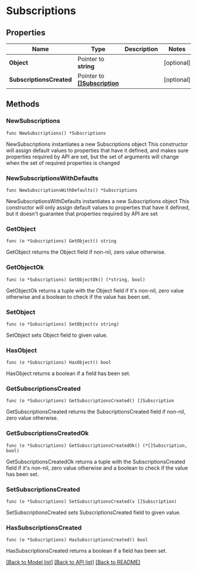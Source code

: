 # Subscriptions

## Properties

Name | Type | Description | Notes
------------ | ------------- | ------------- | -------------
**Object** | Pointer to **string** |  | [optional] 
**SubscriptionsCreated** | Pointer to [**[]Subscription**](Subscription.md) |  | [optional] 

## Methods

### NewSubscriptions

`func NewSubscriptions() *Subscriptions`

NewSubscriptions instantiates a new Subscriptions object
This constructor will assign default values to properties that have it defined,
and makes sure properties required by API are set, but the set of arguments
will change when the set of required properties is changed

### NewSubscriptionsWithDefaults

`func NewSubscriptionsWithDefaults() *Subscriptions`

NewSubscriptionsWithDefaults instantiates a new Subscriptions object
This constructor will only assign default values to properties that have it defined,
but it doesn't guarantee that properties required by API are set

### GetObject

`func (o *Subscriptions) GetObject() string`

GetObject returns the Object field if non-nil, zero value otherwise.

### GetObjectOk

`func (o *Subscriptions) GetObjectOk() (*string, bool)`

GetObjectOk returns a tuple with the Object field if it's non-nil, zero value otherwise
and a boolean to check if the value has been set.

### SetObject

`func (o *Subscriptions) SetObject(v string)`

SetObject sets Object field to given value.

### HasObject

`func (o *Subscriptions) HasObject() bool`

HasObject returns a boolean if a field has been set.

### GetSubscriptionsCreated

`func (o *Subscriptions) GetSubscriptionsCreated() []Subscription`

GetSubscriptionsCreated returns the SubscriptionsCreated field if non-nil, zero value otherwise.

### GetSubscriptionsCreatedOk

`func (o *Subscriptions) GetSubscriptionsCreatedOk() (*[]Subscription, bool)`

GetSubscriptionsCreatedOk returns a tuple with the SubscriptionsCreated field if it's non-nil, zero value otherwise
and a boolean to check if the value has been set.

### SetSubscriptionsCreated

`func (o *Subscriptions) SetSubscriptionsCreated(v []Subscription)`

SetSubscriptionsCreated sets SubscriptionsCreated field to given value.

### HasSubscriptionsCreated

`func (o *Subscriptions) HasSubscriptionsCreated() bool`

HasSubscriptionsCreated returns a boolean if a field has been set.


[[Back to Model list]](../README.md#documentation-for-models) [[Back to API list]](../README.md#documentation-for-api-endpoints) [[Back to README]](../README.md)


